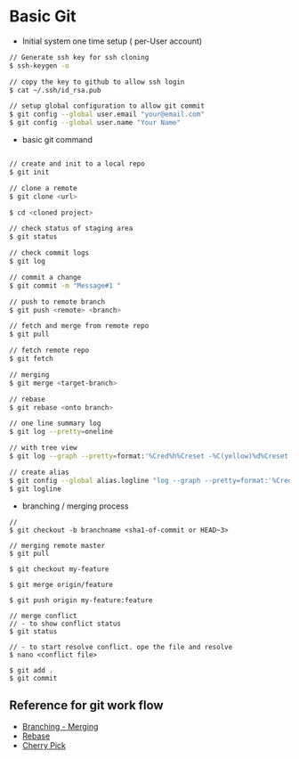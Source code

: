 # Basic Git

-   Initial system one time setup ( per-User account)

```sh
// Generate ssh key for ssh cloning
$ ssh-keygen -o

// copy the key to github to allow ssh login
$ cat ~/.ssh/id_rsa.pub

// setup global configuration to allow git commit
$ git config --global user.email "your@email.com"
$ git config --global user.name "Your Name"


```

-   basic git command

```bash

// create and init to a local repo
$ git init

// clone a remote
$ git clone <url>

$ cd <cloned project>

// check status of staging area
$ git status

// check commit logs
$ git log

// commit a change
$ git commit -m "Message#1 "

// push to remote branch
$ git push <remote> <branch>

// fetch and merge from remote repo
$ git pull

// fetch remote repo
$ git fetch

// merging
$ git merge <target-branch>

// rebase
$ git rebase <onto branch>

// one line summary log
$ git log --pretty=oneline

// with tree view
$ git log --graph --pretty=format:'%Cred%h%Creset -%C(yellow)%d%Creset %s %Cgreen(%cr) %C(bold blue)<%an>%Creset' --abbrev-commit

// create alias
$ git config --global alias.logline "log --graph --pretty=format:'%Cred%h%Creset -%C(yellow)%d%Creset %s %Cgreen(%cr) %C(bold blue)<%an>%Creset' --abbrev-commit"
$ git logline

```

-   branching / merging process

```
//
$ git checkout -b branchname <sha1-of-commit or HEAD~3>

// merging remote master
$ git pull

$ git checkout my-feature

$ git merge origin/feature

$ git push origin my-feature:feature

// merge conflict
// - to show conflict status
$ git status

// - to start resolve conflict. ope the file and resolve
$ nano <conflict file>

$ git add .
$ git commit
```

## Reference for git work flow

-   [Branching - Merging](https://git-scm.com/book/en/v2/Git-Branching-Basic-Branching-and-Merging)
-   [Rebase](https://git-scm.com/book/en/v2/Git-Branching-Rebasing)
-   [Cherry Pick](https://git-scm.com/docs/git-cherry-pick)
